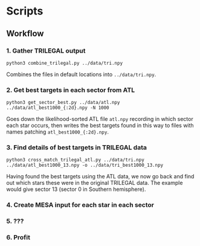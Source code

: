 # Scripts

## Workflow

### 1. Gather TRILEGAL output

    python3 combine_trilegal.py ../data/tri.npy

Combines the files in default locations into `../data/tri.npy`.

### 2. Get best targets in each sector from ATL

    python3 get_sector_best.py ../data/atl.npy ../data/atl_best1000_{:2d}.npy -N 1000

Goes down the likelihood-sorted ATL file `atl.npy` recording in which
sector each star occurs, then writes the best targets found in this
way to files with names patching `atl_best1000_{:2d}.npy`.

### 3. Find details of best targets in TRILEGAL data

    python3 cross_match_trilegal_atl.py ../data/tri.npy ../data/atl_best1000_13.npy -o ../data/tri_best1000_13.npy

Having found the best targets using the ATL data, we now go back and
find out which stars these were in the original TRILEGAL data.  The
example would give sector 13 (sector 0 in Southern hemisphere).

### 4. Create MESA input for each star in each sector

### 5. ???

### 6. Profit
